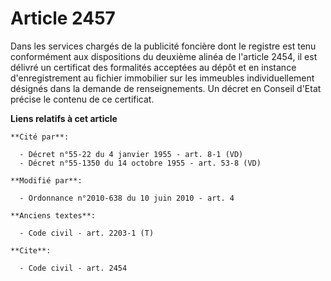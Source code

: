 # Article 2457

Dans les services chargés de la publicité foncière dont le registre est tenu conformément aux dispositions du deuxième alinéa
de l'article 2454, il est délivré un certificat des formalités acceptées au dépôt et en instance d'enregistrement au fichier
immobilier sur les immeubles individuellement désignés dans la demande de renseignements. Un décret en Conseil d'Etat précise
le contenu de ce certificat.

**Liens relatifs à cet article**

	**Cité par**:

	  - Décret n°55-22 du 4 janvier 1955 - art. 8-1 (VD)
	  - Décret n°55-1350 du 14 octobre 1955 - art. 53-8 (VD)

	**Modifié par**:

	  - Ordonnance n°2010-638 du 10 juin 2010 - art. 4

	**Anciens textes**:

	  - Code civil - art. 2203-1 (T)

	**Cite**:

	  - Code civil - art. 2454
